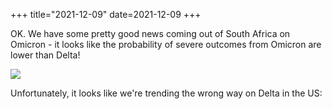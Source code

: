 +++
title="2021-12-09"
date=2021-12-09
+++

OK. We have some pretty good news coming out of South Africa on Omicron - it
looks like the probability of severe outcomes from Omicron are lower than
Delta!

![](2021-12-09/2021-11-10-20-28-36.png)

Unfortunately, it looks like we're trending the wrong way on Delta in the US:

